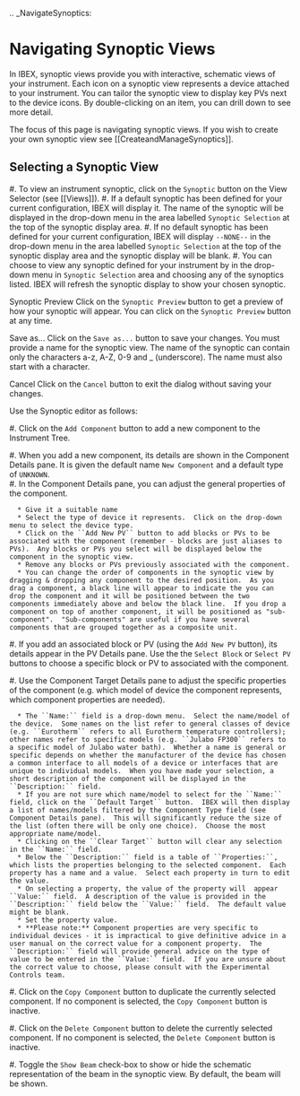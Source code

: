 .. _NavigateSynoptics:

Navigating Synoptic Views
=========================

In IBEX, synoptic views provide you with interactive, schematic views of your instrument.  Each icon on a synoptic view represents a device attached to your instrument.  You can tailor the synoptic view to display key PVs next to the device icons.  By double-clicking on an item, you can drill down to see more detail.

The focus of this page is navigating synoptic views.  If you wish to create your own synoptic view see [[CreateandManageSynoptics]].

Selecting a Synoptic View
-------------------------

#. To view an instrument synoptic, click on the ``Synoptic`` button on the View Selector (see [[Views]]).
#. If a default synoptic has been defined for your current configuration, IBEX will display it.  The name of the synoptic will be displayed in the drop-down menu in the area labelled ``Synoptic Selection`` at the top of the synoptic display area.
#. If no default synoptic has been defined for your current configuration, IBEX will display ``--NONE--`` in the drop-down menu in the area labelled ``Synoptic Selection`` at the top of the synoptic display area and the synoptic display will be blank. 
#.  You can choose to view any synoptic defined for your instrument by in the drop-down menu in ``Synoptic Selection`` area and choosing any of the synoptics listed.  IBEX will refresh the synoptic display to show your chosen synoptic.



Synoptic Preview
   Click on the ``Synoptic Preview`` button to get a preview of how your synoptic will appear.  You can click on the ``Synoptic Preview`` button at any time.

Save as...
   Click on the ``Save as...`` button to save your changes.  You must provide a name for the synoptic view.  The name of the synoptic can contain only the characters a-z, A-Z, 0-9 and _ (underscore).  The name must also start with a character.

Cancel
   Click on the ``Cancel`` button to exit the dialog without saving your changes.

Use the Synoptic editor as follows:

#. Click on the ``Add Component`` button to add a new component to the Instrument Tree.

   #. When you add a new component, its details are shown in the Component Details pane.  It is given the default name ``New Component`` and a default type of ``UNKNOWN``.  
   #. In the Component Details pane, you can adjust the general properties of the component.

      * Give it a suitable name
      * Select the type of device it represents.  Click on the drop-down menu to select the device type.
      * Click on the ``Add New PV`` button to add blocks or PVs to be associated with the component (remember - blocks are just aliases to PVs).  Any blocks or PVs you select will be displayed below the component in the synoptic view.
      * Remove any blocks or PVs previously associated with the component.
      * You can change the order of components in the synoptic view by dragging & dropping any component to the desired position.  As you drag a component, a black line will appear to indicate the you can drop the component and it will be positioned between the two components immediately above and below the black line.  If you drop a component on top of another component, it will be positioned as "sub-component".  "Sub-components" are useful if you have several components that are grouped together as a composite unit.

   #. If you add an associated block or PV (using the ``Add New PV`` button), its details appear in the PV Details pane.  Use the the ``Select Block`` or ``Select PV`` buttons to choose a specific block or PV to associated with the component.

   #. Use the Component Target Details pane to adjust the specific properties of the component (e.g. which model of device the component represents, which component properties are needed).

      * The ``Name:`` field is a drop-down menu.  Select the name/model of the device.  Some names on the list refer to general classes of device (e.g. ``Eurotherm`` refers to all Eurotherm temperature controllers); other names refer to specific models (e.g. ``Julabo FP300`` refers to a specific model of Julabo water bath).  Whether a name is general or specific depends on whether the manufacturer of the device has chosen a common interface to all models of a device or interfaces that are unique to individual models.  When you have made your selection, a short description of the component will be displayed in the ``Description:`` field.
      * If you are not sure which name/model to select for the ``Name:`` field, click on the ``Default Target`` button.  IBEX will then display a list of names/models filtered by the Component Type field (see Component Details pane).  This will significantly reduce the size of the list (often there will be only one choice).  Choose the most appropriate name/model.
      * Clicking on the ``Clear Target`` button will clear any selection in the ``Name:`` field.
      * Below the ``Description:`` field is a table of ``Properties:``, which lists the properties belonging to the selected component.  Each property has a name and a value.  Select each property in turn to edit the value.
      * On selecting a property, the value of the property will  appear ``Value:`` field.  A description of the value is provided in the ``Description:`` field below the ``Value:`` field.  The default value might be blank.
      * Set the property value.   
      * **Please note:** Component properties are very specific to individual devices - it is impractical to give definitive advice in a user manual on the correct value for a component property.  The  ``Description:`` field will provide general advice on the type of value to be entered in the ``Value:`` field.  If you are unsure about the correct value to choose, please consult with the Experimental Controls team.

#. Click on the ``Copy Component`` button to duplicate the currently selected component.  If no component is selected, the ``Copy Component`` button is inactive.

#. Click on the ``Delete Component`` button to delete the currently selected component.  If no component is selected, the ``Delete Component`` button is inactive.

#. Toggle the ``Show Beam`` check-box to show or hide the schematic representation of the beam in the synoptic view.  By default, the beam will be shown.

